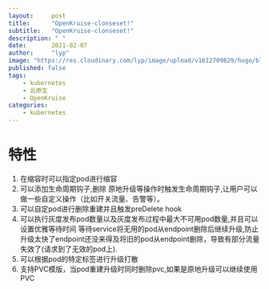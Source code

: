```yaml
---
layout:     post 
title:      "OpenKruise-clonseset!"
subtitle:   "OpenKruise-clonseset!"
description: " "
date:       2021-02-07
author:     "lyp"
image: "https://res.cloudinary.com/lyp/image/upload/v1612709829/hugo/blog.github.io/pexels-drew-williams-3483967.jpg"
published: false
tags:
    - kubernetes
    - 云原生
    - OpenKruise
categories: 
    - kubernetes
---  
```


# 特性  

1. 在缩容时可以指定pod进行缩容  
2. 可以添加生命周期钩子,删除 原地升级等操作时触发生命周期钩子,让用户可以做一些自定义操作（比如开关流量、告警等）。
3. 可以自定pod进行删除重建并且触发preDelete hook  
4. 可以执行灰度发布pod数量以及灰度发布过程中最大不可用pod数量,并且可以设置优雅等待时间 等待service将无用的pod从endpoint删除后继续升级,防止升级太快了endpoint还没来得及将旧的pod从endpoint删除，导致有部分流量失效了(请求到了无效的pod上).  
5. 可以根据pod的特定标签进行升级打散  
6. 支持PVC模版，当pod重建升级时同时删除pvc,如果是原地升级可以继续使用PVC